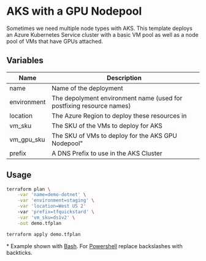# AKS with a GPU Nodepool

Sometimes we need multiple node types with AKS. This template deploys an Azure Kubernetes Service cluster with a basic VM pool as well as a node pool of VMs that have GPUs attached.

## Variables

| Name        | Description                                                          |
| ----------- | -------------------------------------------------------------------- |
| name        | Name of the deployment                                               |
| environment | The depolyment environment name (used for postfixing resource names) |
| location    | The Azure Region to deploy these resources in                        |
| vm_sku      | The SKU of the VMs to deploy for AKS                                 |
| vm_gpu_sku  | The SKU of VMs to deploy for the AKS GPU Nodepool"                   |
| prefix      | A DNS Prefix to use in the AKS Cluster                               |

## Usage

```bash
terraform plan \
    -var 'name=demo-dotnet' \
    -var 'environment=staging' \
    -var 'location=West US 2'
    -var 'prefix=tfquickstard' \
    -var 'vm_sku=ds1v2' \
    -out demo.tfplan

terraform apply demo.tfplan
```

\* Example shown with [Bash](https://www.gnu.org/software/bash/). For [Powershell](https://docs.microsoft.com/en-us/powershell/) replace backslashes with backticks.
